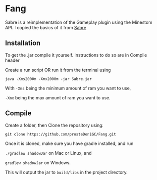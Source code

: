 # Fang
Sabre is a reimplementation of the Gameplay plugin using the Minestom API.
I copied the basics of it from [Sabre](https://github.com/Project-Cepi/Sabre)

## Installation

To get the .jar compile it yourself. Instructions to do so are in Compile header

Create a run script OR run it from the terminal using 

`java -Xms2000m -Xmx2000m -jar Sabre.jar`

With `-Xms` being the minimum amount of ram you want to use,

`-Xmx` being the max amount of ram you want to use.

## Compile

Create a folder, then
Clone the repository using:

`git clone https://github.com/prosteDeniGC/Fang.git`

Once it is cloned, make sure you have gradle installed, and run

`./gradlew shadowJar` on Mac or Linux, and

`gradlew shadowJar` on Windows.

This will output the jar to `build/libs` in the project directory.
